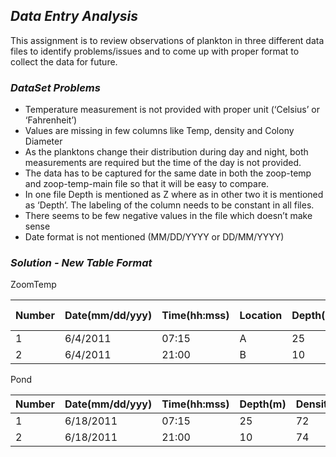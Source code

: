 ## _Data Entry Analysis_

This assignment is to review observations of plankton in three different data files to identify problems/issues and to come up with proper format to collect the data for future.  

### *DataSet Problems*

-	Temperature measurement is not provided with proper unit (‘Celsius’ or ‘Fahrenheit’)
-	Values are missing in few columns like Temp, density and Colony Diameter
-	As the planktons change their distribution during day and night, both measurements are required but the time of the day is not provided.
-	The data has to be captured for the same date in both the zoop-temp and zoop-temp-main file so that it will be easy to compare.
-	In one file Depth is mentioned as Z where as in other two it is mentioned as ‘Depth’. The labeling of the column needs to be constant in all files.
-	There seems to be few negative values in the file which doesn’t make sense
-	Date format is not mentioned (MM/DD/YYYY or DD/MM/YYYY)  

### *Solution - New Table Format*


ZoomTemp

Number | Date(mm/dd/yyy) | Time(hh:mss) | Location | Depth(m) | Cuni #/L | Cuni ColonySize | Chippo #/L | Chippo ColonySize | Chla | Temperature(C) |
-------|-----------------|--------------|----------|----------|----------|:---------------:|------------|-------------------|------|----------------|
1      | 6/4/2011        | 07:15        | A        | 25       | 85       | 1.96            | 32         | 2.79              | 1.5  | 7.5           |
2      | 6/4/2011        | 21:00        | B        | 10       | 86       | 1.54            | 5          | 3.1               | 1.4  | 7.5          |


Pond  

Number | Date(mm/dd/yyy)     | Time(hh:mss) | Depth(m) | Density | Temperature(C) | Diameter | Species |
-------|---------------------|--------------|----------|---------|:--------------:|----------|---------|
1      | 6/18/2011           | 07:15        | 25       | 72      | 7.9            | 4.02     | cuni    |
2      | 6/18/2011           | 21:00        | 10       | 74      | 16.2           | 4.05     | chippo  |

